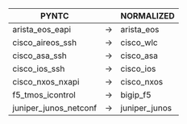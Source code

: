 | PYNTC | | NORMALIZED |
| ---------- | -- | ------ |
| arista_eos_eapi | → | arista_eos |
| cisco_aireos_ssh | → | cisco_wlc |
| cisco_asa_ssh | → | cisco_asa |
| cisco_ios_ssh | → | cisco_ios |
| cisco_nxos_nxapi | → | cisco_nxos |
| f5_tmos_icontrol | → | bigip_f5 |
| juniper_junos_netconf | → | juniper_junos |
